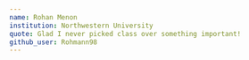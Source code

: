 ```yaml
---
name: Rohan Menon
institution: Northwestern University
quote: Glad I never picked class over something important! 
github_user: Rohmann98
---
```

